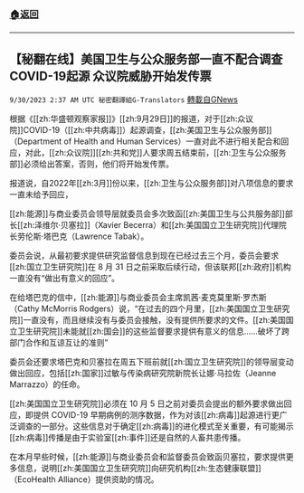 ###  [:house:返回](README.md)
---


## 【秘翻在线】美国卫生与公众服务部一直不配合调查COVID-19起源 众议院威胁开始发传票
`9/30/2023 2:37 AM UTC 秘密翻譯組G-Translators` [轉載自GNews](https://gnews.org/articles/1758595)

根据《[[zh:华盛顿观察家报]]》[[zh:9月29日]]的报道，对于[[zh:众议院]]COVID-19（[[zh:中共病毒]]）起源调查，[[zh:美国卫生与公众服务部]]（Department of Health and Human Services）一直对此不进行相关配合和回应，对此，[[zh:众议院]][[zh:共和党]]人要求周五结束前，[[zh:卫生与公众服务部]]必须给出答案，否则，他们将开始发传票。

报道说，自2022年[[zh:3月]]份以来，[[zh:卫生与公众服务部]]对八项信息的要求一直未给予回应，

[[zh:能源]]与商业委员会领导层就委员会多次致函[[zh:美国卫生与公共服务部]]部长[[zh:泽维尔·贝塞拉]]（Xavier Becerra）和[[zh:美国国立卫生研究院]]代理院长劳伦斯·塔巴克（Lawrence Tabak）。

委员会说，从最初要求提供研究监督信息到现在已经过去三个月，委员会要求[[zh:国立卫生研究院]]在 8 月 31 日之前采取后续行动，但该联邦[[zh:政府]]机构一直没有“做出有意义的回应”。

在给塔巴克的信中，[[zh:能源]]与商业委员会主席凯茜·麦克莫里斯·罗杰斯（Cathy McMorris Rodgers）说，“在过去的四个月里，[[zh:美国国立卫生研究院]]一直没有，而且继续没有与委员会接触，没有提供所要求的文件。[[zh:美国国立卫生研究院]]未能就[[zh:国会]]的这些监督要求提供有意义的信息......破坏了跨部门合作和互谅互让的准则”

委员会还要求塔巴克和贝塞拉在周五下班前就[[zh:国立卫生研究院]]的领导层变动做出回应，包括[[zh:国家]]过敏与传染病研究院新院长让娜·马拉佐（Jeanne Marrazzo）的任命。

[[zh:美国国立卫生研究院]]必须在 10 月 5 日之前对委员会提出的额外要求做出回应，即提供 COVID-19 早期病例的测序数据，作为对该[[zh:病毒]]起源进行更广泛调查的一部分。这些信息对于确定[[zh:病毒]]的进化模式至关重要，有可能揭示[[zh:病毒]]传播是由于实验室[[zh:事件]]还是自然的人畜共患传播。

在本月早些时候，[[zh:能源]]与商业委员会和监督委员会致函贝塞拉，要求提供更多信息，说明[[zh:美国国立卫生研究院]]向研究机构[[zh:生态健康联盟]]（EcoHealth Alliance）提供资助的情况。
